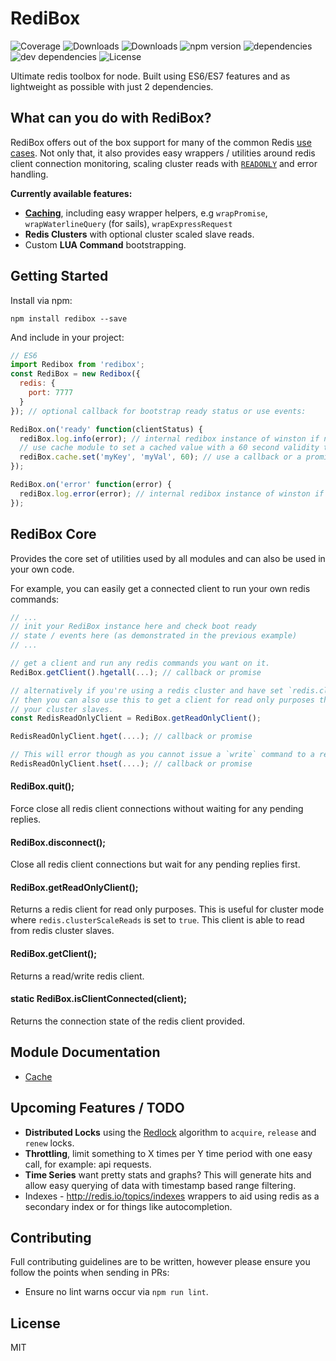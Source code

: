 # RediBox

![Coverage](https://img.shields.io/coveralls/salakar/redibox.svg)
![Downloads](https://img.shields.io/npm/dm/redibox.svg)
![Downloads](https://img.shields.io/npm/dt/redibox.svg)
![npm version](https://img.shields.io/npm/v/redibox.svg)
![dependencies](https://img.shields.io/david/salakar/redibox.svg)
![dev dependencies](https://img.shields.io/david/dev/salakar/redibox.svg)
![License](https://img.shields.io/npm/l/redibox.svg)

Ultimate redis toolbox for node. Built using ES6/ES7 features and as lightweight as possible with just 2 dependencies.

## What can you do with RediBox?

RediBox offers out of the box support for many of the common Redis [use cases](#module-documentation). Not only that,
it also provides easy wrappers / utilities around redis client connection monitoring, scaling cluster reads with [`READONLY`](http://redis.io/commands/readonly)
and error handling.

**Currently available features:**
 - **[Caching](/src/modules/cache/README.md)**, including easy wrapper helpers, e.g `wrapPromise`, `wrapWaterlineQuery` (for sails), `wrapExpressRequest`
 - **Redis Clusters** with optional cluster scaled slave reads.
 - Custom **LUA Command** bootstrapping.

## Getting Started

Install via npm:

```shell
npm install redibox --save
```

And include in your project:

```javascript
// ES6
import Redibox from 'redibox';
const RediBox = new Redibox({
  redis: {
    port: 7777
  }
}); // optional callback for bootstrap ready status or use events:

RediBox.on('ready' function(clientStatus) {
  rediBox.log.info(error); // internal redibox instance of winston if needed.
  // use cache module to set a cached value with a 60 second validity time.
  rediBox.cache.set('myKey', 'myVal', 60); // use a callback or a promise
});

RediBox.on('error' function(error) {
  rediBox.log.error(error); // internal redibox instance of winston if needed.
});
```


## RediBox Core

Provides the core set of utilities used by all modules and can also be used in your own code.

For example, you can easily get a connected client to run your own redis commands:

```javascript
// ...
// init your RediBox instance here and check boot ready
// state / events here (as demonstrated in the previous example)
// ...

// get a client and run any redis commands you want on it.
RediBox.getClient().hgetall(...); // callback or promise

// alternatively if you're using a redis cluster and have set `redis.clusterScaleReads` to true
// then you can also use this to get a client for read only purposes that will read from
// your cluster slaves.
const RedisReadOnlyClient = RediBox.getReadOnlyClient();

RedisReadOnlyClient.hget(....); // callback or promise

// This will error though as you cannot issue a `write` command to a read only instance.
RedisReadOnlyClient.hset(....); // callback or promise
```

#### RediBox.quit();
Force close all redis client connections without waiting for any pending replies.

#### RediBox.disconnect();
Close all redis client connections but wait for any pending replies first.

#### RediBox.getReadOnlyClient();
Returns a redis client for read only purposes. This is useful for cluster mode where `redis.clusterScaleReads` is set to `true`. This client is able to read from redis cluster slaves.

#### RediBox.getClient();
Returns a read/write redis client.

#### static RediBox.isClientConnected(client);
Returns the connection state of the redis client provided.

## Module Documentation

 - [Cache](/src/modules/cache/README.md)



## Upcoming Features / TODO
 - **Distributed Locks** using the [Redlock](http://redis.io/topics/distlock) algorithm to `acquire`, `release` and `renew` locks.
 - **Throttling**, limit something to X times per Y time period with one easy call, for example: api requests.
 - **Time Series** want pretty stats and graphs? This will generate hits and allow easy querying of data with timestamp based range filtering.
 - Indexes - http://redis.io/topics/indexes wrappers to aid using redis as a secondary index or for things like autocompletion.


## Contributing

Full contributing guidelines are to be written, however please ensure you follow the points when sending in PRs:

- Ensure no lint warns occur via `npm run lint`.


## License

MIT

